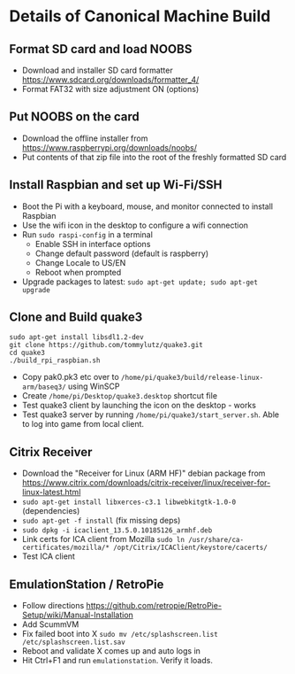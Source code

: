 # Details of Canonical Machine Build

## Format SD card and load NOOBS
  * Download and installer SD card formatter https://www.sdcard.org/downloads/formatter_4/
  * Format FAT32 with size adjustment ON (options)
## Put NOOBS on the card
  * Download the offline installer from https://www.raspberrypi.org/downloads/noobs/
  * Put contents of that zip file into the root of the freshly formatted SD card
## Install Raspbian and set up Wi-Fi/SSH
  * Boot the Pi with a keyboard, mouse, and monitor connected to install Raspbian
  * Use the wifi icon in the desktop to configure a wifi connection
  * Run ```sudo raspi-config``` in a terminal
    * Enable SSH in interface options
    * Change default password (default is raspberry)
    * Change Locale to US/EN
    * Reboot when prompted
  * Upgrade packages to latest: ```sudo apt-get update; sudo apt-get upgrade```
## Clone and Build quake3
```
sudo apt-get install libsdl1.2-dev
git clone https://github.com/tommylutz/quake3.git
cd quake3
./build_rpi_raspbian.sh
```
* Copy pak0.pk3 etc over to ```/home/pi/quake3/build/release-linux-arm/baseq3/``` using WinSCP
* Create ```/home/pi/Desktop/quake3.desktop``` shortcut file
* Test quake3 client by launching the icon on the desktop - works
* Test quake3 server by running ```/home/pi/quake3/start_server.sh```. Able to log into game from local client.
## Citrix Receiver
* Download the "Receiver for Linux (ARM HF)" debian package from https://www.citrix.com/downloads/citrix-receiver/linux/receiver-for-linux-latest.html
* ```sudo apt-get install libxerces-c3.1 libwebkitgtk-1.0-0``` (dependencies)
* ```sudo apt-get -f install``` (fix missing deps)
* ```sudo dpkg -i icaclient_13.5.0.10185126_armhf.deb```
* Link certs for ICA client from Mozilla ```sudo ln /usr/share/ca-certificates/mozilla/* /opt/Citrix/ICAClient/keystore/cacerts/```
* Test ICA client
## EmulationStation / RetroPie
* Follow directions https://github.com/retropie/RetroPie-Setup/wiki/Manual-Installation
* Add ScummVM
* Fix failed boot into X ```sudo mv /etc/splashscreen.list /etc/splashscreen.list.sav```
* Reboot and validate X comes up and auto logs in
* Hit Ctrl+F1 and run ```emulationstation```. Verify it loads.
